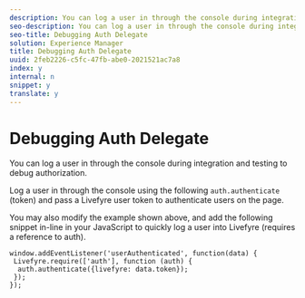 ```yaml
---
description: You can log a user in through the console during integration and testing to debug authorization.
seo-description: You can log a user in through the console during integration and testing to debug authorization.
seo-title: Debugging Auth Delegate
solution: Experience Manager
title: Debugging Auth Delegate
uuid: 2feb2226-c5fc-47fb-abe0-2021521ac7a8
index: y
internal: n
snippet: y
translate: y
---
```


# Debugging Auth Delegate

You can log a user in through the console during integration and testing to debug authorization.

Log a user in through the console using the following `auth.authenticate` (token) and pass a Livefyre user token to authenticate users on the page.

You may also modify the example shown above, and add the following snippet in-line in your JavaScript to quickly log a user into Livefyre (requires a reference to auth).

```
window.addEventListener('userAuthenticated', function(data) { 
 Livefyre.require(['auth'], function (auth) { 
  auth.authenticate({livefyre: data.token}); 
 }); 
});
```

